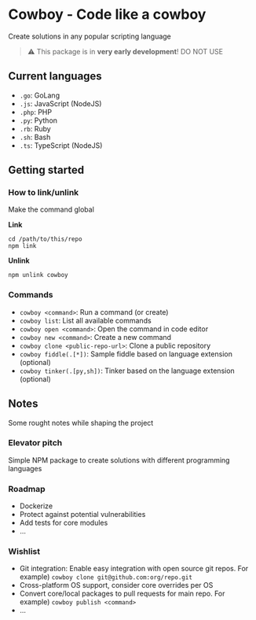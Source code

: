 # Cowboy - Code like a cowboy
Create solutions in any popular scripting language

> :warning: This package is in **very early development**! DO NOT USE

## Current languages
- `.go`: GoLang
- `.js`: JavaScript (NodeJS)
- `.php`: PHP
- `.py`: Python
- `.rb`: Ruby
- `.sh`: Bash
- `.ts`: TypeScript (NodeJS)

## Getting started
### How to link/unlink
Make the command global

**Link**
```
cd /path/to/this/repo
npm link
```

**Unlink**
```
npm unlink cowboy
```

### Commands
- `cowboy <command>`: Run a command (or create)
- `cowboy list`: List all available commands
- `cowboy open <command>`: Open the command in code editor
- `cowboy new <command>`: Create a new command
- `cowboy clone <public-repo-url>`: Clone a public repository
- `cowboy fiddle(.[*])`: Sample fiddle based on language extension (optional)
- `cowboy tinker(.[py,sh])`: Tinker based on the language extension (optional)

## Notes
Some rought notes while shaping the project

### Elevator pitch
Simple NPM package to create solutions with different programming languages

### Roadmap
- Dockerize
- Protect against potential vulnerabilities
- Add tests for core modules
- ...

### Wishlist
- Git integration: Enable easy integration with open source git repos. For example) `cowboy clone git@github.com:org/repo.git`
- Cross-platform OS support, consider core overrides per OS
- Convert core/local packages to pull requests for main repo. For example) `cowboy publish <command>`
- ...
